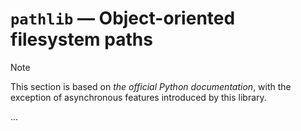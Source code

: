 # `pathlib` — Object-oriented filesystem paths

> [!NOTE]
> This section is based on *the official Python documentation*, with the exception of asynchronous features introduced
> by this library.

...
